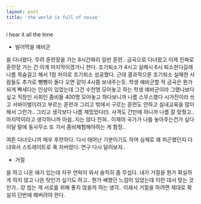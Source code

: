 ```yaml
---
layout: post
title: 'the world is full of noise'
---
```


i hear it all the time

- 빌어먹을 예비군

을 다녀왔다. 무려 훈련장을 가는 8시간짜리 일반 훈련.. 금곡으로 다녀왔고 이제 진짜로 훈련장 가는 건 이게 마지막이겠거니 한다. 조기퇴소가 4시고 실패시 6시 퇴소한다길래 나름 목숨걸고 해서 1점 차이로 조기퇴소 성공했다. 근데 결과적으론 조기퇴소 실패한 사람들도 추가로 뺑뺑이 돌다 오면 같이 4시쯤 보내주는듯. 학생 예비군할 적 금곡은 뭔가 되게 빡세다는 인상이 있었는데 그건 수천명 모아놓고 하는 학생 예비군이라 그랬나보다 싶고 직장인 사회인 좀비들 400명 모아놓고 하다보니까 나름 스무스했다 시가전이라 쓰고 서바이벌이라고 부르는 훈련과 그리고 밖에서 구르는 훈련도 안하고 실내교육을 많이 해서 그런가.. 그리고 생각보다 나름 재밌었다(!). 사격도 간만에 하니까 나름 잘 맞췄고.. 마지막이라고 생각하니까 아쉽..지는 않다 전혀.. 이제야 국가가 나를 놓아주는건가 싶다 이달 말에 동사무소 또 가서 좀비체험해야하는 게 함정..

여튼 다녀오니까 매우 후련하다. 다시 태어난 기분이기도 하며 실제로 꽤 피곤했던지 다녀와서 스트레이트로 푹 자버렸다. 연구 다시 달려보자.. 

- 거절

을 하고 나온 애가 있는데 자꾸 연락이 와서 솔직히 좀 무섭다. 내가 거절을 뭔가 확실하게 하지 않고 나온 탓인가 싶기도 하고.. 뭔가 쎄했던 느낌이 있었는데 이런 데서 맞는 것인가.. 걍 씹는 게 서로를 위해 좋지 않을까 하는 생각.. 이래서 거절을 하려면 제대로 확실히 단번에 해버려야 한다.

